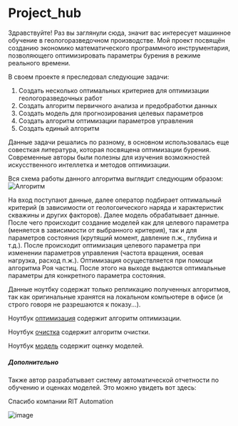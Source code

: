 # Project_hub
Здравствуйте! Раз вы заглянули сюда, значит вас интересует машинное обучение в геологоразведочном производстве. Мой проект посвящён созданию экономико математического программного инструментария, позволяющего оптимизировать параметры бурения в режиме реального времени.

В своем проекте я преследовал  следующие задачи: 
1. Создать несколько оптимальных критериев для оптимизации геологоразведочных работ
2. Создать алгоритм первичного анализа и предобработки данных 
3. Создать модель для прогнозирования целевых параметров 
4. Создать алгоритм оптимизации параметров управления 
5. Создать единый алгоритм

Данные задачи решались по разному, в основном использовалась еще совесткая литература, которая посвящена оптимизации бурения. Современные авторы были полезны для изучения возможностей искусственного интеллетка и методов оптимизации. 

Вся схема работы данного алгоритма выглядит следующим образом:
![Алгоритм](https://github.com/Vladimir-Dimitrov-Ngu/Project_hub/assets/84929000/3580d196-0f61-4f59-ae31-6cf84b5adbcc)

На вход поступают данные, далее оператор подбирает оптимальный критерий (в зависимости от геологоического наряда и характеристик скважины и других факторов). Далее модель обрабатывает данные. После чего происходит создание моделей как для целевого параметра (меняется в зависимости от выбранного критерия), так и для параметров состояния (крутящий момент, давление п.ж., глубина и т.д.). После происходит оптимизация целевого параметра при изменении параметров управления (частота вращения, осевая нагрузка, расход п.ж.). Оптимизация осуществляется при помощи алгоритма Роя частиц. После этого на выходе выдаются оптимальные параметры для конкретного параметра состояния.

Данные ноутбку содержат только репликацию полученных алгоритмов, так как оригинальные хранятся на локальном компьютере в офисе (и строго говоря не разрешаются к показу...).

Ноутбук [оптимизация](https://github.com/Vladimir-Dimitrov-Ngu/Project_hub/blob/master/Оптимизация.ipynb) содержит алгоритм оптимизации. 

Ноутбук [очистка](https://github.com/Vladimir-Dimitrov-Ngu/Project_hub/blob/master/Первичный%20анализ%20и%20обработка%20данных.ipynb) содержит алгоритм очистки.

Ноутбук [модель](https://github.com/Vladimir-Dimitrov-Ngu/Project_hub/blob/master/Модель.ipynb) содержит оценку моделей.

##### Дополнительно
Также автор разрабатывает систему автоматической отчетности по обучению и оценках моделей. Это можно увидеть вот здесь: 

Спасибо компании RIT Automation 

![image](https://github.com/Vladimir-Dimitrov-Ngu/Project_hub/assets/84929000/0440ebc5-362c-4e04-83ac-1c6f36e8dd8a)



